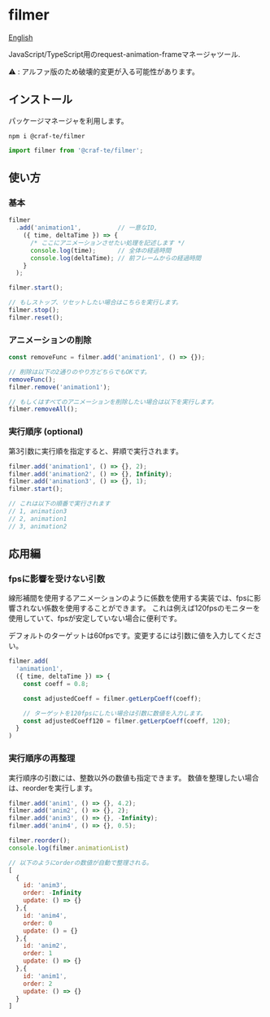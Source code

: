 # filmer

[English](./README.md)

JavaScript/TypeScript用のrequest-animation-frameマネージャツール.

⚠️ : アルファ版のため破壊的変更が入る可能性があります。

## インストール

パッケージマネージャを利用します。

```shell
npm i @craf-te/filmer
```

```JavaScript
import filmer from '@craf-te/filmer';
```

## 使い方

### 基本

```JavaScript
filmer
  .add('animation1',          // 一意なID,
    ({ time, deltaTime }) => {
      /* ここにアニメーションさせたい処理を記述します */
      console.log(time);      // 全体の経過時間
      console.log(deltaTime); // 前フレームからの経過時間
    }
  );

filmer.start();

// もしストップ、リセットしたい場合はこちらを実行します。
filmer.stop();
filmer.reset();
```

### アニメーションの削除

```JavaScript
const removeFunc = filmer.add('animation1', () => {});

// 削除は以下の2通りのやり方どちらでもOKです。
removeFunc();
filmer.remove('animation1');

// もしくはすべてのアニメーションを削除したい場合は以下を実行します。
filmer.removeAll();
```

### 実行順序 (optional)

第3引数に実行順を指定すると、昇順で実行されます。

```JavaScript
filmer.add('animation1', () => {}, 2);
filmer.add('animation2', () => {}, Infinity);
filmer.add('animation3', () => {}, 1);
filmer.start();

// これは以下の順番で実行されます
// 1, animation3
// 2, animation1
// 3, animation2
```

## 応用編

### fpsに影響を受けない引数

線形補間を使用するアニメーションのように係数を使用する実装では、fpsに影響されない係数を使用することができます。
これは例えば120fpsのモニターを使用していて、fpsが安定していない場合に便利です。

デフォルトのターゲットは60fpsです。変更するには引数に値を入力してください。

```JavaScript
filmer.add(
  'animation1',
  ({ time, deltaTime }) => {
    const coeff = 0.8;

    const adjustedCoeff = filmer.getLerpCoeff(coeff);

    // ターゲットを120fpsにしたい場合は引数に数値を入力します。
    const adjustedCoeff120 = filmer.getLerpCoeff(coeff, 120);
  }
)
```

### 実行順序の再整理

実行順序の引数には、整数以外の数値も指定できます。
数値を整理したい場合は、reorderを実行します。

```JavaScript
filmer.add('anim1', () => {}, 4.2);
filmer.add('anim2', () => {}, 2);
filmer.add('anim3', () => {}, -Infinity);
filmer.add('anim4', () => {}, 0.5);

filmer.reorder();
console.log(filmer.animationList)
```

```JavaScript
// 以下のようにorderの数値が自動で整理される。
[
  {
    id: 'anim3',
    order: -Infinity
    update: () => {}
  },{
    id: 'anim4',
    order: 0
    update: () = {}
  },{
    id: 'anim2',
    order: 1
    update: () => {}
  },{
    id: 'anim1',
    order: 2
    update: () => {}
  }
]
```
